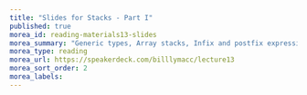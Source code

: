 ```yaml
---
title: "Slides for Stacks - Part I"
published: true
morea_id: reading-materials13-slides
morea_summary: "Generic types, Array stacks, Infix and postfix expressions"
morea_type: reading
morea_url: https://speakerdeck.com/billlymacc/lecture13
morea_sort_order: 2
morea_labels:
---
```

